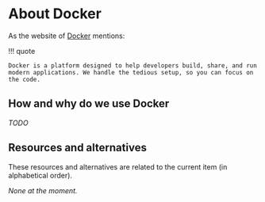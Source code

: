 # About Docker

As the website of [Docker](https://www.docker.com/) mentions:

!!! quote

    Docker is a platform designed to help developers build, share, and run modern applications. We handle the tedious setup, so you can focus on the code.

## How and why do we use Docker

_TODO_

## Resources and alternatives

These resources and alternatives are related to the current item (in
alphabetical order).

_None at the moment._
